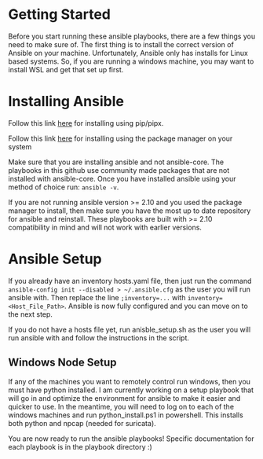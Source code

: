 # Getting Started
Before you start running these ansible playbooks, there are a few things you need to make sure of.  The first thing is to install the correct version of Ansible on your machine.  Unfortunately, Ansible only has installs for Linux based systems. So, if you are running a windows machine, you may want to install WSL and get that set up first.
# Installing Ansible
Follow this link [here](https://docs.ansible.com/ansible/latest/installation_guide/intro_installation.html#installing-and-upgrading-ansible-with-pipx) for installing using pip/pipx.

Follow this link [here](https://docs.ansible.com/ansible/latest/installation_guide/installation_distros.html#installing-ansible-on-specific-operating-systems) for installing using the package manager on your system

Make sure that you are installing ansible and not ansible-core.  The playbooks in this github use community made packages that are not installed with ansible-core.  Once you have installed ansible using your method of choice run: ``` ansible -v ```.  

If you are not running ansible version >= 2.10 and you used the package manager to install, then make sure you have the most up to date repository for ansible and reinstall.  These playbooks are built with >= 2.10 compatibility in mind and will not work with earlier versions.
# Ansible Setup
If you already have an inventory hosts.yaml file, then just run the command ```ansible-config init --disabled > ~/.ansible.cfg``` as the user you will run ansible with.  Then replace the line ```;inventory=...``` with ```inventory=<Host_File_Path>```.  Ansible is now fully configured and you can move on to the next step.

If you do not have a hosts file yet, run anisble_setup.sh as the user you will run ansible with and follow the instructions in the script.

## Windows Node Setup
If any of the machines you want to remotely control run windows, then you must have python installed.  I am currently working on a setup playbook that will go in and optimize the environment for ansible to make it easier and quicker to use.  In the meantime, you will need to log on to each of the windows machines and run python_install.ps1 in powershell.  This installs both python and npcap (needed for suricata). 

You are now ready to run the ansible playbooks!
Specific documentation for each playbook is in the playbook directory :)
